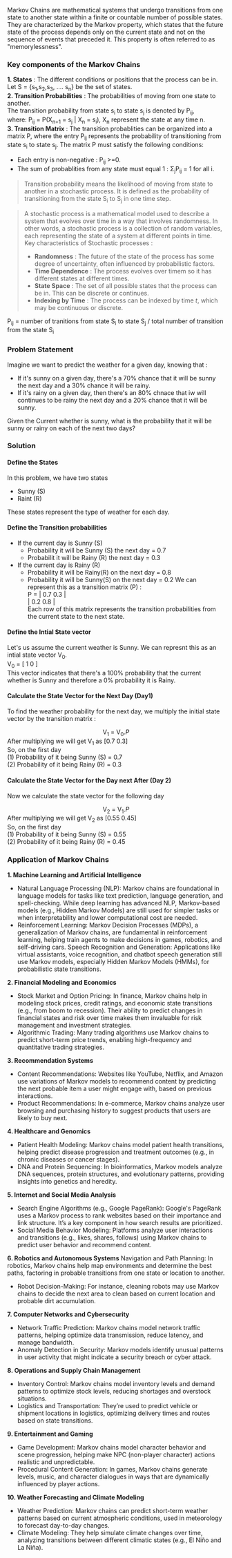 Markov Chains are mathematical systems that undergo transitions from one state to another state within a finite or countable number of possible states. They are characterized by the Markov property, which states that the future state of the process depends only on the current state and not on the sequence of events that preceded it. This property is often referred to as "memorylessness".

### Key components of the Markov Chains
**1. States** : The different conditions or positions that the process can be in.   
Let S = {s<sub>1</sub>,s<sub>2</sub>,s<sub>3</sub>, .... s<sub>n</sub>} be the set of states.  
**2. Transition Probabilities** : The probabilities of moving from one state to another.  
The transition probability from state s<sub>i</sub> to state s<sub>j</sub> is denoted by P<sub>ij</sub>,   
where: P<sub>ij</sub> = P(X<sub>n+1</sub> = s<sub>j</sub> | X<sub>n</sub> = s<sub>i</sub>), X<sub>n</sub> represent the state at any time n.  
**3. Transition Matrix** : The transition probablities can be organized into a matrix P, where the entry P<sub>ij</sub> represents the probability of transitioning from state s<sub>i</sub> to state s<sub>j</sub>. The matrix P must satisfy the following conditions:
- Each entry is non-negative : P<sub>ij</sub> >=0.
- The sum of probablities from any state must equal 1 : &Sigma;<sub>j</sub>P<sub>ij</sub> = 1 for all i.


> Transition probability means the likelihood of moving from state to another in a stochastic process. It is defined as the probability of transitioning from the state S<sub>i</sub> to S<sub>j</sub> in one time step.

> A stochastic process is a mathematical model used to describe a system that evolves over time in a way that involves randomness. In other words, a stochastic process is a collection of random variables, each representing the state of a system at different points in time.<br>
> Key characteristics of Stochastic processes :
> - **Randomness** : The future of the state of the process has some degree of uncertainty, often influenced by probabilistic factors.
> - **Time Dependence** : The process evolves over timem so it has different states at different times.
> - **State Space** : The set of all possible states that the process can be in. This can be discrete or continues.
> - **Indexing by Time** : The process can be indexed by time *t*, which may be continuous or discrete.

P<sub>ij</sub>  = number of tranitions from state S<sub>i</sub> to state S<sub>j</sub> / total number of transition from the state S<sub>i</sub>


### Problem Statement
Imagine we want to predict the weather for a given day, knowing that : 
- If it's sunny on a given day, there's a 70% chance that it will be sunny the next day and a 30% chance it will be rainy.
- If it's rainy on a given day, then there's an 80% chnace that iw will continues to be rainy the next day and a 20% chance that it will be sunny.

Given the Current whether is sunny, what is the probability that it will be sunny or rainy on each of the next two days?
### Solution
#### Define the States
In this problem, we have two states
- Sunny (S)
- Raint (R)

These states represent the type of weather for each day.
#### Define the Transition probabilities
- If the current day is Sunny (S)
  - Probability it will be Sunny (S) the next day  = 0.7
  - Probabilit it will be Rainy (R) the next day = 0.3
- If the current day is Rainy (R)
   - Probability it will be Rainy(R) on the next day = 0.8
   - Probability it will be Sunny(S) on the next day = 0.2
We can represent this as a transition matrix (P) :<br>
        P = | 0.7 0.3 |<br>
            | 0.2 0.8 |<br>
Each row of this matrix represents the transition probabilities from the current state to the next state.

#### Define the Intial State vector
Let's us assume the current weather is Sunny. We can represnt this as an intial state vector V<sub>0</sub>.<br>
V<sub>0</sub> = [ 1 0 ]<br>
This vector indicates that there's a 100% probability that the current whether is Sunny and therefore a 0% probability it is Rainy.
#### Calculate the State Vector for the Next Day (Day1)
To find the weather probability for the next day, we multiply the initial state vector by the transition matrix : <br>
<div align = "center">V<sub>1</sub> = V<sub>0</sub>.<i>P</i></div>
After multiplying we will get V<sub>1</sub> as [0.7 0.3]<br>
So, on the first day<br>
(1) Probability of it being Sunny (S) = 0.7<br>
(2) Probability of it being Rainy (R)  = 0.3<br>

#### Calculate the State Vector for the Day next After (Day 2)
Now we calculate the state vector for the following day<br>
<div align = "center">V<sub>2</sub> = V<sub>1</sub>.<i>P</i></div>
After multiplying we will get V<sub>2</sub> as [0.55 0.45]<br>
So, on the first day<br>
(1) Probability of it being Sunny (S) = 0.55<br>
(2) Probability of it being Rainy (R)  = 0.45<br>

### Application of Markov Chains
**1. Machine Learning and Artificial Intelligence**
- Natural Language Processing (NLP): Markov chains are foundational in language models for tasks like text prediction, language generation, and spell-checking. While deep learning has advanced NLP, Markov-based models (e.g., Hidden Markov Models) are still used for simpler tasks or when interpretability and lower computational cost are needed.
- Reinforcement Learning: Markov Decision Processes (MDPs), a generalization of Markov chains, are fundamental in reinforcement learning, helping train agents to make decisions in games, robotics, and self-driving cars.
Speech Recognition and Generation: Applications like virtual assistants, voice recognition, and chatbot speech generation still use Markov models, especially Hidden Markov Models (HMMs), for probabilistic state transitions.<br>

**2. Financial Modeling and Economics**
- Stock Market and Option Pricing: In finance, Markov chains help in modeling stock prices, credit ratings, and economic state transitions (e.g., from boom to recession). Their ability to predict changes in financial states and risk over time makes them invaluable for risk management and investment strategies.
- Algorithmic Trading: Many trading algorithms use Markov chains to predict short-term price trends, enabling high-frequency and quantitative trading strategies.<br>

**3. Recommendation Systems**
- Content Recommendations: Websites like YouTube, Netflix, and Amazon use variations of Markov models to recommend content by predicting the next probable item a user might engage with, based on previous interactions.
- Product Recommendations: In e-commerce, Markov chains analyze user browsing and purchasing history to suggest products that users are likely to buy next.<br>

**4. Healthcare and Genomics**
- Patient Health Modeling: Markov chains model patient health transitions, helping predict disease progression and treatment outcomes (e.g., in chronic diseases or cancer stages).
- DNA and Protein Sequencing: In bioinformatics, Markov models analyze DNA sequences, protein structures, and evolutionary patterns, providing insights into genetics and heredity.<br>

**5. Internet and Social Media Analysis**
- Search Engine Algorithms (e.g., Google PageRank): Google's PageRank uses a Markov process to rank websites based on their importance and link structure. It’s a key component in how search results are prioritized.
- Social Media Behavior Modeling: Platforms analyze user interactions and transitions (e.g., likes, shares, follows) using Markov chains to predict user behavior and recommend content.<br>

**6. Robotics and Autonomous Systems**
Navigation and Path Planning: In robotics, Markov chains help map environments and determine the best paths, factoring in probable transitions from one state or location to another.
- Robot Decision-Making: For instance, cleaning robots may use Markov chains to decide the next area to clean based on current location and probable dirt accumulation.<br>

**7. Computer Networks and Cybersecurity**
- Network Traffic Prediction: Markov chains model network traffic patterns, helping optimize data transmission, reduce latency, and manage bandwidth.
- Anomaly Detection in Security: Markov models identify unusual patterns in user activity that might indicate a security breach or cyber attack.<br>

**8. Operations and Supply Chain Management**
- Inventory Control: Markov chains model inventory levels and demand patterns to optimize stock levels, reducing shortages and overstock situations.
- Logistics and Transportation: They’re used to predict vehicle or shipment locations in logistics, optimizing delivery times and routes based on state transitions.<br>

**9. Entertainment and Gaming**
- Game Development: Markov chains model character behavior and scene progression, helping make NPC (non-player character) actions realistic and unpredictable.
- Procedural Content Generation: In games, Markov chains generate levels, music, and character dialogues in ways that are dynamically influenced by player actions.<br>

**10. Weather Forecasting and Climate Modeling**
- Weather Prediction: Markov chains can predict short-term weather patterns based on current atmospheric conditions, used in meteorology to forecast day-to-day changes.
- Climate Modeling: They help simulate climate changes over time, analyzing transitions between different climatic states (e.g., El Niño and La Niña).
